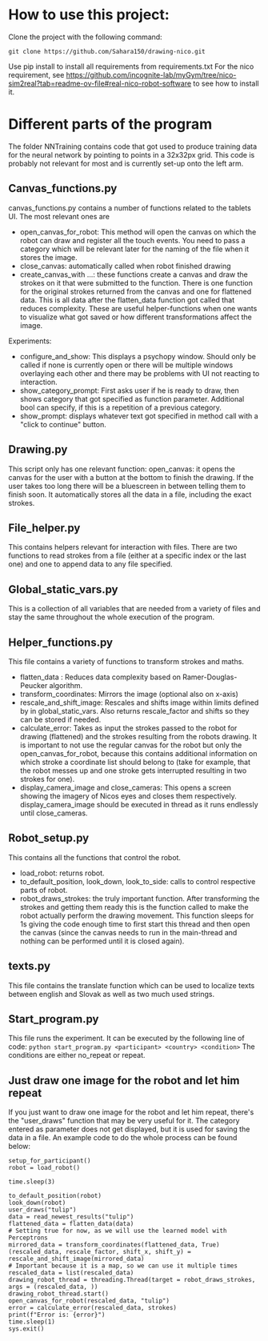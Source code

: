 # How to use this project:

Clone the project with the following command:

`git clone https://github.com/Sahara150/drawing-nico.git`

Use pip install to install all requirements from requirements.txt
For the nico requirement, see https://github.com/incognite-lab/myGym/tree/nico-sim2real?tab=readme-ov-file#real-nico-robot-software to see how to install it.

# Different parts of the program

The folder NNTraining contains code that got used to produce training data for the neural network by pointing to points in a 32x32px grid. This code is probably not relevant for most and is currently set-up onto the left arm.

## Canvas_functions.py
canvas_functions.py contains a number of functions related to the tablets UI. 
The most relevant ones are 
- open_canvas_for_robot: This method will open the canvas on which the robot can draw and register all the touch events. You need to pass a category which will be relevant later for the naming of the file when it stores the image.
- close_canvas: automatically called when robot finished drawing
- create_canvas_with ...: these functions create a canvas and draw the strokes on it that were submitted to the function. There is one function for the original strokes returned from the canvas and one for flattened data. This is all data after the flatten_data function got called that reduces complexity. These are useful helper-functions when one wants to visualize what got saved or how different transformations affect the image.

Experiments:
- configure_and_show: This displays a psychopy window. Should only be called if none is currently open or there will be multiple windows overlaying each other and there may be problems with UI not reacting to interaction.
- show_category_prompt: First asks user if he is ready to draw, then shows category that got specified as function parameter. Additional bool can specify, if this is a repetition of a previous category.
- show_prompt: displays whatever text got specified in method call with a "click to continue" button.

## Drawing.py
This script only has one relevant function:
open_canvas: it opens the canvas for the user with a button at the bottom to finish the drawing. If the user takes too long there will be a bluescreen in between telling them to finish soon. It automatically stores all the data in a file, including the exact strokes.

## File_helper.py
This contains helpers relevant for interaction with files.
There are two functions to read strokes from a file (either at a specific index or the last one) and one to append data to any file specified.

## Global_static_vars.py
This is a collection of all variables that are needed from a variety of files and stay the same throughout the whole execution of the program.

## Helper_functions.py
This file contains a variety of functions to transform strokes and maths.
- flatten_data : Reduces data complexity based on Ramer-Douglas-Peucker algorithm.
- transform_coordinates: Mirrors the image (optional also on x-axis)
- rescale_and_shift_image: Rescales and shifts image within limits defined by in global_static_vars. Also returns rescale_factor and shifts so they can be stored if needed.
- calculate_error: Takes as input the strokes passed to the robot for drawing (flattened) and the strokes resulting from the robots drawing. It is important to not use the regular canvas for the robot but only the open_canvas_for_robot, because this contains additional information on which stroke a coordinate list should belong to (take for example, that the robot messes up and one stroke gets interrupted resulting in two strokes for one). 
- display_camera_image and close_cameras: This opens a screen showing the imagery of Nicos eyes and closes them respectively. display_camera_image should be executed in thread as it runs endlessly until close_cameras.

## Robot_setup.py
This contains all the functions that control the robot.
- load_robot: returns robot.
- to_default_position, look_down, look_to_side: calls to control respective parts of robot.
- robot_draws_strokes: the truly important function. After transforming the strokes and getting them ready this is the function called to make the robot actually perform the drawing movement. This function sleeps for 1s giving the code enough time to first start this thread and then open the canvas (since the canvas needs to run in the main-thread and nothing can be performed until it is closed again).

## texts.py
This file contains the translate function which can be used to localize texts between english and Slovak as well as two much used strings.

## Start_program.py
This file runs the experiment. 
It can be executed by the following line of code:
```python start_program.py <participant> <country> <condition>```
The conditions are either no_repeat or repeat.

## Just draw one image for the robot and let him repeat
If you just want to draw one image for the robot and let him repeat, there's the "user_draws" function that may be very useful for it. The category entered as parameter does not get displayed, but it is used for saving the data in a file. An example code to do the whole process can be found below:

```
setup_for_participant()
robot = load_robot()

time.sleep(3)

to_default_position(robot)
look_down(robot)
user_draws("tulip")
data = read_newest_results("tulip")
flattened_data = flatten_data(data)
# Setting true for now, as we will use the learned model with Perceptrons
mirrored_data = transform_coordinates(flattened_data, True)
(rescaled_data, rescale_factor, shift_x, shift_y) = rescale_and_shift_image(mirrored_data)
# Important because it is a map, so we can use it multiple times
rescaled_data = list(rescaled_data)
drawing_robot_thread = threading.Thread(target = robot_draws_strokes, args = (rescaled_data, ))
drawing_robot_thread.start()
open_canvas_for_robot(rescaled_data, "tulip")
error = calculate_error(rescaled_data, strokes)
print(f"Error is: {error}")
time.sleep(1)
sys.exit()
```